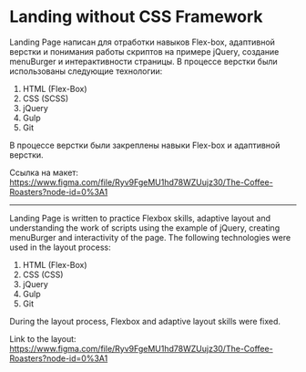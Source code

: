 # Landing without CSS Framework

Landing Page написан для отработки навыков Flex-box, адаптивной верстки и понимания работы скриптов на примере jQuery, создание menuBurger и интерактивности страницы.
В процессе верстки были использованы следующие технологии: 
  1. HTML (Flex-Box)
  2. CSS (SCSS)
  3. jQuery
  4. Gulp
  5. Git
  
  В процессе верстки были закреплены навыки Flex-box и адаптивной верстки.
  
  Ссылка на макет:  
  https://www.figma.com/file/Ryv9FgeMU1hd78WZUujz30/The-Coffee-Roasters?node-id=0%3A1
  
  __________________________________________________________________________________________________________________________
  
Landing Page is written to practice Flexbox skills, adaptive layout and understanding the work of scripts using the example of jQuery, creating menuBurger and interactivity of the page.
The following technologies were used in the layout process:
  1. HTML (Flex-Box)
  2. CSS (CSS)
  3. jQuery
  4. Gulp
  5. Git

During the layout process, Flexbox and adaptive layout skills were fixed.

Link to the layout: https://www.figma.com/file/Ryv9FgeMU1hd78WZUujz30/The-Coffee-Roasters?node-id=0%3A1
